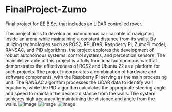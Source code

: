 # FinalProject-Zumo
Final project for EE B.Sc. that includes an LiDAR controlled rover.

This project aims to develop an autonomous car capable of navigating inside an arena while maintaining a constant distance from its walls. By utilizing technologies such as ROS2, RPLiDAR, Raspberry Pi, ZumoPi model, RANSAC, and PID algorithms, the project explores the development of robust autonomous systems, control systems, and perception sensors. The main deliverable of this project is a fully functional autonomous car that demonstrates the effectiveness of ROS2 and Ubuntu 22 as a platform for such projects. The project incorporates a combination of hardware and software components, with the Raspberry Pi serving as the main processing unit. The RANSAC algorithm processes the LiDAR data to identify wall equations, while the PID algorithm calculates the appropriate steering angle and speed to maintain the desired distance from the walls. The system achieves high accuracy in maintaining the distance and angle from the walls. 
![image](https://github.com/liavr6/FinalProject-Zumo/assets/56167356/c1fbed4e-0097-4fc3-b6b8-604b141e3d37)
![image](https://github.com/liavr6/FinalProject-Zumo/assets/56167356/c901f055-78c2-4e1d-8eb8-8c027a8a9b9f)
![image](https://github.com/liavr6/FinalProject-Zumo/assets/56167356/8cf1e694-7482-4285-b2e3-7f6573df99c4)
